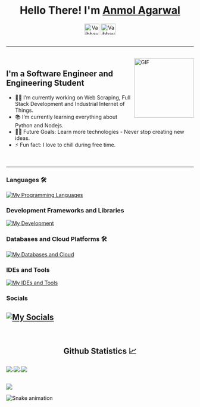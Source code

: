 <!--![Banner](Banner.png)-->

<h1 align="center">Hello There! I'm <a href='https://vaibhavjaiswal.vercel.app/#/'>Anmol Agarwal</a> </h1>

<p align='center'>
<a href="https://www.linkedin.com/in/anmol-agarwal-b92204189/" target="blank"><img align="center" src="https://raw.githubusercontent.com/rahuldkjain/github-profile-readme-generator/master/src/images/icons/Social/linked-in-alt.svg" alt="Vaibhav3011" height="30" width="40" /></a>
<a href="https://github.com/Anmol17Agarwal" target="blank"><img align="center" src="https://raw.githubusercontent.com/rahuldkjain/github-profile-readme-generator/master/src/images/icons/Social/github.svg" alt="Vaibhav2002" height="30" width="40" /></a>
<!-- <a href="https://auth.geeksforgeeks.org/user/vaibhav02/profile" target="blank"><img align="center" src="https://raw.githubusercontent.com/rahuldkjain/github-profile-readme-generator/master/src/images/icons/Social/geeks-for-geeks.svg" alt="Vaibhav02" height="30" width="40" /></a>
<a href="https://leetcode.com/vaibhav_jaiswal/" target="blank"><img align="center" src="https://raw.githubusercontent.com/rahuldkjain/github-profile-readme-generator/master/src/images/icons/Social/leet-code.svg" alt="vaibhav_jaiswal" height="30" width="40" /></a> -->
<!-- <a href="https://www.codechef.com/users/vaibhav2511" target="blank"><img align="center" src="https://cdn.jsdelivr.net/npm/simple-icons@3.1.0/icons/codechef.svg" alt="vaibhav2511" height="30" width="40" /></a> -->
<!-- <a href="https://www.hackerrank.com/vaibhav_jaiswal3" target="blank"><img align="center" src="https://raw.githubusercontent.com/rahuldkjain/github-profile-readme-generator/master/src/images/icons/Social/hackerrank.svg" alt="vaibhav_jaiswal" height="30" width="40" /></a>
<a href="https://medium.com/@vaibhav3011"><img align="center" src="https://raw.githubusercontent.com/rahuldkjain/github-profile-readme-generator/master/src/images/icons/Social/medium.svg" alt="vaibhav3011" height="30" width="40" /></a>
 <a href="https://twitter.com/VaibhavJais02"><img align="center" src="https://raw.githubusercontent.com/rahuldkjain/github-profile-readme-generator/master/src/images/icons/Social/twitter.svg" alt="VaibhavJais02" height="30" width="40" /></a> -->
<br><br>

---

<br>
<img align="right" alt="GIF" height="160px" src="https://media.giphy.com/media/du3J3cXyzhj75IOgvA/giphy.gif" />

## I'm a Software Engineer and Engineering Student  

- 👨‍💻 I’m currently working on Web Scraping, Full Stack Development and Industrial Internet of Things.
- 📚 I’m currently learning everything about Python and Nodejs.
- 💪🏼 Future Goals: Learn more technologies - Never stop creating new ideas.
- ⚡ Fun fact: I love to chill during free time.
<br>

---

### Languages 🛠 
[![My Programming Languages](https://skillicons.dev/icons?i=kotlin,java,python,html,css,androidstudio,spring,selenium)](https://skillicons.dev)

### Development Frameworks and Libraries
[![My Development](https://skillicons.dev/icons?i=androidstudio,gradle,nodejs)](https://skillicons.dev)

### Databases and Cloud Platforms 🛠 
[![My Databases and Cloud](https://skillicons.dev/icons?i=mysql,sqlite,postgres)](https://skillicons.dev)

### IDEs and Tools
[![My IDEs and Tools](https://skillicons.dev/icons?i=raspberrypi,androidstudio,idea,vscode,git,github,arduino,postman)](https://skillicons.dev)

### Socials
[![My Socials](https://skillicons.dev/icons?i=linkedin,twitter,instagram,discord)](https://skillicons.dev)
---

<br/>
<h2 align="center"> Github Statistics 📈</h2>
 
<a href="https://github.com/anuraghazra/github-readme-stats">
  <img align="center" src="https://github-readme-stats.vercel.app/api?username=Anmol17Agarwal&theme=dark&hide_border=true" />
</a>
<a href="https://github.com/anuraghazra/github-readme-stats">
  <img align="center" src="https://github-readme-stats.vercel.app/api/top-langs/?username=Anmol17Agarwal&layout=compact&theme=dark&hide_border=true" />
</a>
<a href="https://github.com/anuraghazra/github-readme-stats">
  <img align="center" src="http://github-readme-streak-stats.herokuapp.com?user=Anmol17Agarwal&theme=dark&hide_border=true&date_format=M%20j%5B%2C%20Y%5D" />
</a><br><br>

<!--START_SECTION:waka-->
<!--
```txt
From: 30 April 2023 - To: 29 June 2023

Total Time: 132 hrs 23 mins

TypeScript       128 hrs 11 mins ████████████████████████▒   96.82 %
Markdown         1 hr 14 mins    ▒░░░░░░░░░░░░░░░░░░░░░░░░   00.94 %
JavaScript       47 mins         ░░░░░░░░░░░░░░░░░░░░░░░░░   00.60 %
JSON             40 mins         ░░░░░░░░░░░░░░░░░░░░░░░░░   00.50 %
.env file        33 mins         ░░░░░░░░░░░░░░░░░░░░░░░░░   00.43 %
```-->

<!--END_SECTION:waka-->

[![](https://visitcount.itsvg.in/api?id=Anmol17Agarwal&label=Profile%20Views&pretty=false)](https://visitcount.itsvg.in)

![Snake animation](https://github.com/Vaibhav2002/Vaibhav2002/blob/output/github-contribution-snake.svg)
